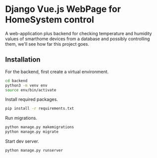 # Django Vue.js WebPage for HomeSystem control

A web-application plus backend for checking temperature and humidity values of smarthome devices from a database and possibly controlling them, we'll see how far this project goes.

## Installation

For the backend, first create a virtual environment.

```bash
cd backend
python3 -m venv env
source env/bin/activate
```

Install required packages.

```bash
pip install -r requirements.txt
```

Run migrations.

```bash
python manage.py makemigrations
python manage.py migrate
```

Start dev server.

```bash
python manage.py runserver
```
